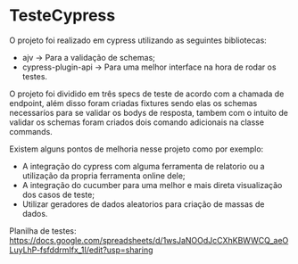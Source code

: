 ﻿# TesteCypress
O projeto foi realizado em cypress utilizando as seguintes bibliotecas:
- ajv -> Para a validação de schemas;
- cypress-plugin-api -> Para uma melhor interface na hora de rodar os testes.

O projeto foi dividido em três specs de teste de acordo com a chamada de endpoint, além disso foram criadas fixtures
sendo elas os schemas necessaríos para se validar os bodys de resposta, tambem com o intuito de validar os schemas foram
criados dois comando adicionais na classe commands.

Existem alguns pontos de melhoria nesse projeto como por exemplo:
- A integração do cypress com alguma ferramenta de relatorio ou a utilização da propria ferramenta online dele;
- A integração do cucumber para uma melhor e mais direta visualização dos casos de teste;
- Utilizar geradores de dados aleatorios para criação de massas de dados.

Planilha de testes: https://docs.google.com/spreadsheets/d/1wsJaNOOdJcCXhKBWWCQ_aeOLuyLhP-fsfddrmIfx_1I/edit?usp=sharing
